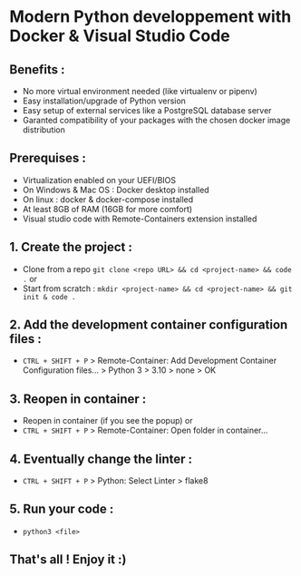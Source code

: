 # Modern Python developpement with Docker & Visual Studio Code

## Benefits :
- No more virtual environment needed (like virtualenv or pipenv)
- Easy installation/upgrade of Python version
- Easy setup of external services like a PostgreSQL database server
- Garanted compatibility of your packages with the chosen docker image distribution
  
## Prerequises :
- Virtualization enabled on your UEFI/BIOS
- On Windows & Mac OS : Docker desktop installed
- On linux : docker & docker-compose installed
- At least 8GB of RAM (16GB for more comfort)
- Visual studio code with Remote-Containers extension installed
  
## 1. Create the project :
- Clone from a repo `git clone <repo URL> && cd <project-name> && code .`
or
- Start from scratch : `mkdir <project-name> && cd <project-name> && git init & code .`

## 2. Add the development container configuration files :
- `CTRL + SHIFT + P` > Remote-Container: Add Development Container Configuration files... > Python 3 > 3.10 > none > OK

## 3. Reopen in container :
- Reopen in container (if you see the popup)
or
- `CTRL + SHIFT + P` > Remote-Container: Open folder in container...

## 4. Eventually change the linter :
- `CTRL + SHIFT + P` > Python: Select Linter > flake8

## 5. Run your code :
- `python3 <file>`

## That's all ! Enjoy it :)
